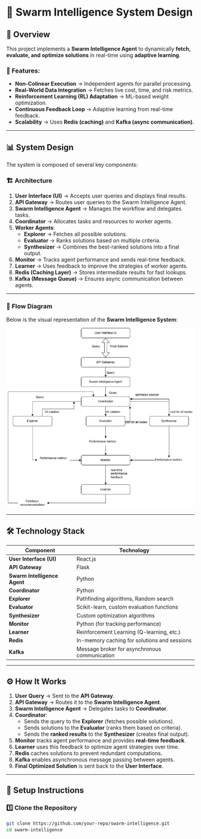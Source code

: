 # 🚀 Swarm Intelligence System Design

## 📌 Overview
This project implements a **Swarm Intelligence Agent** to dynamically **fetch, evaluate, and optimize solutions** in real-time using **adaptive learning**.

### 🔹 Features:
- **Non-Colinear Execution** → Independent agents for parallel processing.
- **Real-World Data Integration** → Fetches live cost, time, and risk metrics.
- **Reinforcement Learning (RL) Adaptation** → ML-based weight optimization.
- **Continuous Feedback Loop** → Adaptive learning from real-time feedback.
- **Scalability** → Uses **Redis (caching)** and **Kafka (async communication)**.

---

## 📊 **System Design**
The system is composed of several key components:

### 🏗 **Architecture**
1. **User Interface (UI)** → Accepts user queries and displays final results.
2. **API Gateway** → Routes user queries to the Swarm Intelligence Agent.
3. **Swarm Intelligence Agent** → Manages the workflow and delegates tasks.
4. **Coordinator** → Allocates tasks and resources to worker agents.
5. **Worker Agents**:
   - **Explorer** → Fetches all possible solutions.
   - **Evaluator** → Ranks solutions based on multiple criteria.
   - **Synthesizer** → Combines the best-ranked solutions into a final output.
6. **Monitor** → Tracks agent performance and sends real-time feedback.
7. **Learner** → Uses feedback to improve the strategies of worker agents.
8. **Redis (Caching Layer)** → Stores intermediate results for fast lookups.
9. **Kafka (Message Queue)** → Ensures async communication between agents.

---

### 📌 **Flow Diagram**
Below is the visual representation of the **Swarm Intelligence System**:

![System Flow](./system-flow-diagram.png)


---

## 🛠 **Technology Stack**
| **Component**               | **Technology**                                  |
|-----------------------------|-------------------------------------------------|
| **User Interface (UI)**     | React.js                                        |
| **API Gateway**             | Flask                                           |                    
| **Swarm Intelligence Agent**| Python                                          |
| **Coordinator**             | Python                                          |
| **Explorer**                | Pathfinding algorithms, Random search           |
| **Evaluator**               | Scikit-learn, custom evaluation functions       |
| **Synthesizer**             | Custom optimization algorithms                  |
| **Monitor**                 | Python (for tracking performance)               |
| **Learner**                 | Reinforcement Learning (Q-learning, etc.)       |
| **Redis**                   | In-memory caching for solutions and sessions    |
| **Kafka**                   | Message broker for asynchronous communication   |

---

## ⚙️ **How It Works**
1. **User Query** → Sent to the **API Gateway**.
2. **API Gateway** → Routes it to the **Swarm Intelligence Agent**.
3. **Swarm Intelligence Agent** → Delegates tasks to **Coordinator**.
4. **Coordinator**:
   - Sends the query to the **Explorer** (fetches possible solutions).
   - Sends solutions to the **Evaluator** (ranks them based on criteria).
   - Sends the **ranked results** to the **Synthesizer** (creates final output).
5. **Monitor** tracks agent performance and provides **real-time feedback**.
6. **Learner** uses this feedback to optimize agent strategies over time.
7. **Redis** caches solutions to prevent redundant computations.
8. **Kafka** enables asynchronous message passing between agents.
9. **Final Optimized Solution** is sent back to the **User Interface**.

---

## 🚀 **Setup Instructions**
### 1️⃣ **Clone the Repository**
```sh
git clone https://github.com/your-repo/swarm-intelligence.git
cd swarm-intelligence
